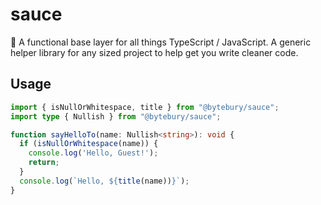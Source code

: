# sauce
🍅 A functional base layer for all things TypeScript / JavaScript. A generic helper library for any sized project to help get you write cleaner code.

## Usage
```ts
import { isNullOrWhitespace, title } from "@bytebury/sauce";
import type { Nullish } from "@bytebury/sauce";

function sayHelloTo(name: Nullish<string>): void {
  if (isNullOrWhitespace(name)) {
    console.log('Hello, Guest!');
    return;
  }
  console.log(`Hello, ${title(name))}`);
}
```
